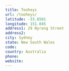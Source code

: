 ```yaml
---
title: Tooheys
url: /tooheys/
latitude: -33.8501
longitude: 151.045
address1: 29 Nyrang Street
address2: 
city: Sydney
state: New South Wales
code: 
country: Australia
phone: 
website: 
---
```


